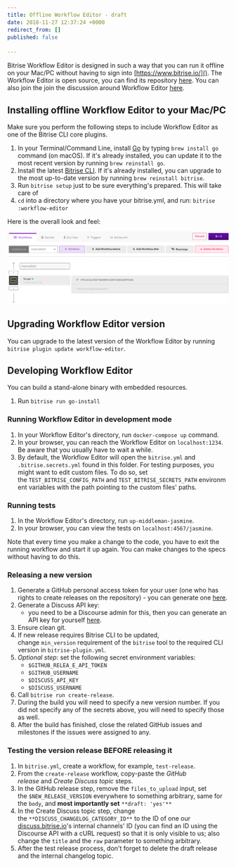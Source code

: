 ```yaml
---
title: Offline Workflow Editor - draft
date: 2018-11-27 12:37:24 +0000
redirect_from: []
published: false

---
```

Bitrise Workflow Editor is designed in such a way that you can run it offline on your Mac/PC without having to sign into [https://www.bitrise.io/](). The Workflow Editor is open source, you can find its repository [here](https://github.com/bitrise-io/bitrise-workflow-editor). You can also join the join the discussion around Workflow Editor [here](https://discuss.bitrise.io/t/workflow-editor-v2-open-source-offline-workflow-editor/39).

## Installing offline Workflow Editor to your Mac/PC

Make sure you perform the following steps to include Workflow Editor as one of the Bitrise CLI core plugins.

1. In your Terminal/Command Line, install [Go](https://golang.org/) by typing `brew install go` command (on macOS). If it's already installed, you can update it to the most recent version by running `brew reinstall go`.
2. Install the latest [Bitrise CLI](/bitrise-cli/installation/). If it's already installed, you can upgrade to the most up-to-date version by running `brew reinstall bitrise`.
3. Run `bitrise setup` just to be sure everything's prepared. This will take care of
4. `cd` into a directory where you have your bitrise.yml, and run: `bitrise :workflow-editor`

Here is the overall look and feel:

![](/img/offline-workflow-editor.png)

## Upgrading Workflow Editor version

You can upgrade to the latest version of the Workflow Editor by running `bitrise plugin update workflow-editor`.

## Developing Workflow Editor

You can build a stand-alone binary with embedded resources.

1. Run `bitrise run go-install`

### Running Workflow Editor in development mode

1. In your Workflow Editor's directory, run `docker-compose up` command.
2. In your browser, you can reach the Workflow Editor on `localhost:1234`. Be aware that you usually have to wait a while.
3. By default, the Workflow Editor will open the `bitrise.yml` and `.bitrise.secrets.yml` found in this folder. For testing purposes, you might want to edit custom files. To do so, set the `TEST_BITRISE_CONFIG_PATH` and `TEST_BITRISE_SECRETS_PATH` environment variables with the path pointing to the custom files' paths.

### Running tests

1. In the Workflow Editor's directory, run `up-middleman-jasmine`.
2. In your browser, you can view the tests on `localhost:4567/jasmine`.

Note that every time you make a change to the code, you have to exit the running workflow and start it up again. You can make changes to the specs without having to do this.

### Releasing a new version

1. Generate a GitHub personal access token for your user (one who has rights to create releases on the repository) - you can generate one [here](https://github.com/settings/tokens).
2. Generate a Discuss API key:
   * you need to be a Discourse admin for this, then you can generate an API key for yourself [here](https://discuss.bitrise.io/admin/api/keys).
3. Ensure clean git.
4. If new release requires Bitrise CLI to be updated, change `min_version` requirement of the `bitrise` tool to the required CLI version in `bitrise-plugin.yml`.
5. _Optional step_: set the following secret environment variables:
   * `$GITHUB_RELEA_E_API_TOKEN`
   * `$GITHUB_USERNAME`
   * `$DISCUSS_API_KEY`
   * `$DISCUSS_USERNAME`
6. Call `bitrise run create-release`.
7. During the build you will need to specify a new version number. If you did not specify any of the secrets above, you will need to specify those as well.
8. After the build has finished, close the related GitHub issues and milestones if the issues were assigned to any.

### Testing the version release BEFORE releasing it

1. In `bitrise.yml`, create a workflow, for example, `test-release`.
2. From the `create-release` workflow, copy-paste the _GitHub release_ and _Create Discuss topic_ steps.
3. In the GitHub release step, remove the `files_to_upload` input, set the `$NEW_RELEASE_VERSION` everywhere to something arbitrary, same for the `body`, and **most importantly set** `**draft: 'yes'**`
4. In the Create Discuss topic step, change the `**DISCUSS_CHANGELOG_CATEGORY_ID**` to the ID of one our [discuss.bitrise.io](https://discuss.bitrise.io)'s internal channels' ID (you can find an ID using the Discourse API with a cURL request) so that it is only visible to us; also change the `title` and the `raw` parameter to something arbitrary.
5. After the test release process, don't forget to delete the draft release and the internal changelog topic.